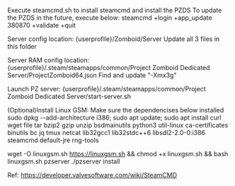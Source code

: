 Execute steamcmd.sh to install steamcmd and install the PZDS
To update the PZDS in the future, execute below:
steamcmd +login <username> +app_update 380870 +validate +quit

Server config location:
{userprofile}/Zomboid/Server
Update all 3 files in this folder

Server RAM config location:
{userprofile}/.steam/steamapps/common/Project Zomboid Dedicated Server/ProjectZomboid64.json
Find and update "-Xmx3g"

Launch PZ server:
{userprofile}/.steam/steamapps/common/Project Zomboid Dedicated Server/start-server.sh

(Optional)Install Linux GSM:
Make sure the dependencises below installed
sudo dpkg --add-architecture i386; sudo apt update; sudo apt install curl wget file tar bzip2 gzip unzip bsdmainutils python3 util-linux ca-certificates binutils bc jq tmux netcat lib32gcc1 lib32stdc++6 libsdl2-2.0-0:i386 steamcmd default-jre rng-tools

wget -O linuxgsm.sh https://linuxgsm.sh && chmod +x linuxgsm.sh && bash linuxgsm.sh pzserver
./pzserver install


Ref:
https://developer.valvesoftware.com/wiki/SteamCMD